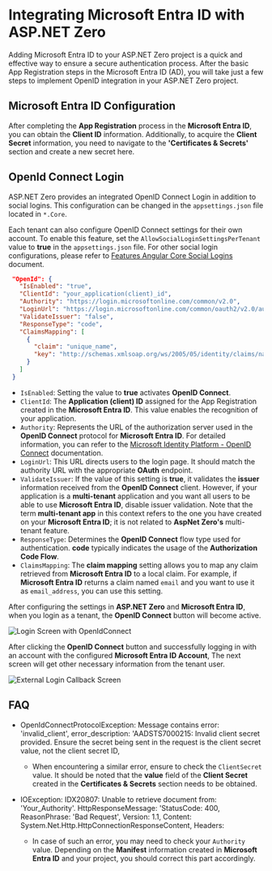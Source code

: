 # Integrating Microsoft Entra ID with ASP.NET Zero

Adding Microsoft Entra ID to your ASP.NET Zero project is a quick and effective way to ensure a secure authentication process. After the basic App Registration steps in the Microsoft Entra ID (AD), you will take just a few steps to implement OpenID integration in your ASP.NET Zero project.

## Microsoft Entra ID Configuration
After completing the **App Registration** process in the **Microsoft Entra ID**, you can obtain the **Client ID** information. Additionally, to acquire the **Client Secret** information, you need to navigate to the **'Certificates & Secrets'** section and create a new secret here.

## OpenId Connect Login
ASP.NET Zero provides an integrated OpenID Connect Login in addition to social logins. This configuration can be changed in the `appsettings.json` file located in `*.Core`.

Each tenant can also configure OpenID Connect settings for their own account. To enable this feature, set the `AllowSocialLoginSettingsPerTenant` value to **true** in the `appsettings.json` file. For other social login configurations, please refer to [Features Angular Core Social Logins](https://docs.aspnetzero.com/en/aspnet-core-angular/latest/Features-Angular-Social-Logins) document.

```json
 "OpenId": {
   "IsEnabled": "true",
   "ClientId": "your_application(client)_id",
   "Authority": "https://login.microsoftonline.com/common/v2.0",
   "LoginUrl": "https://login.microsoftonline.com/common/oauth2/v2.0/authorize",
   "ValidateIssuer": "false",
   "ResponseType": "code",
   "ClaimsMapping": [
     {
       "claim": "unique_name",
       "key": "http://schemas.xmlsoap.org/ws/2005/05/identity/claims/nameidentifier"
     }
   ]
 }
```

- `IsEnabled`: Setting the value to **true** activates **OpenID Connect**.
- `ClientId`: The **Application (client) ID** assigned for the App Registration created in the **Microsoft Entra ID**. This value enables the recognition of your application.
- `Authority`: Represents the URL of the authorization server used in the **OpenID Connect** protocol for **Microsoft Entra ID**. For detailed information, you can refer to the [Microsoft Identity Platform - OpenID Connect](https://learn.microsoft.com/en-us/entra/identity-platform/v2-protocols-oidc) documentation.
- `LoginUrl`: This URL directs users to the login page. It should match the authority URL with the appropriate **OAuth** endpoint.
- `ValidateIssuer`: If the value of this setting is **true**, it validates the **issuer** information received from the **OpenID Connect** client. However, if your application is a **multi-tenant** application and you want all users to be able to use **Microsoft Entra ID**, disable issuer validation. Note that the term **multi-tenant app** in this context refers to the one you have created on your **Microsoft Entra ID**; it is not related to **AspNet Zero's** multi-tenant feature.
- `ResponseType`: Determines the **OpenID Connect** flow type used for authentication. **code** typically indicates the usage of the **Authorization Code Flow**.
- `ClaimsMapping`: The **claim mapping** setting allows you to map any claim retrieved from **Microsoft Entra ID** to a local claim. For example, if **Microsoft Entra ID** returns a claim named `email` and you want to use it as `email_address`, you can use this setting.

After configuring the settings in **ASP.NET Zero** and **Microsoft Entra ID**, when you login as a tenant, the **OpenID Connect** button will become active.

![Login Screen with OpenIdConnect](/Images/Blog/login-screen-with-openidconnect.png)

After clicking the **OpenID Connect** button and successfully logging in with an account with the configured **Microsoft Entra ID Account**, The next screen will get other necessary information from the tenant user.

![External Login Callback Screen ](/Images/Blog/external-login-callback-screen.png)


## FAQ

- OpenIdConnectProtocolException: Message contains error: 'invalid_client', error_description: 'AADSTS7000215: Invalid client secret provided. Ensure the secret being sent in the request is the client secret value, not the client secret ID, 
    -  When encountering a similar error, ensure to check the `ClientSecret` value. It should be noted that the **value** field of the **Client Secret** created in the **Certificates & Secrets** section needs to be obtained.

- IOException: IDX20807: Unable to retrieve document from: 'Your_Authority'. HttpResponseMessage: 'StatusCode: 400, ReasonPhrase: 'Bad Request', Version: 1.1, Content: System.Net.Http.HttpConnectionResponseContent, Headers:  
    - In case of such an error, you may need to check your `Authority` value. Depending on the **Manifest** information created in **Microsoft Entra ID** and your project, you should correct this part accordingly.
